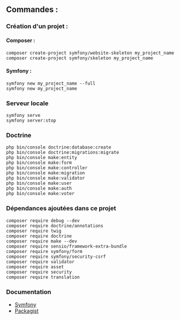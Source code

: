 ## Commandes :

### Création d'un projet :

#### Composer :
```
composer create-project symfony/website-skeleton my_project_name
composer create-project symfony/skeleton my_project_name
```

#### Symfony :
```
symfony new my_project_name --full
symfony new my_project_name
```

### Serveur locale
```
symfony serve
symfony server:stop
```

### Doctrine
```
php bin/console doctrine:database:create
php bin/console doctrine:migrations:migrate
php bin/console make:entity
php bin/console make:form
php bin/console make:controller
php bin/console make:migration
php bin/console make:validator
php bin/console make:user
php bin/console make:auth
php bin/console make:voter
```

### Dépendances ajoutées dans ce projet
```
composer require debug --dev
composer require doctrine/annotations
composer require twig
composer require doctrine
composer require make --dev
composer require sensio/framework-extra-bundle
composer require symfony/form
composer require symfony/security-csrf
composer require validator
composer require asset
composer require security
composer require translation
```

### Documentation
- [Symfony](https://symfony.com/doc/current/index.html)
- [Packagist](https://packagist.org/)
